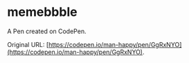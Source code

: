 # memebbble

A Pen created on CodePen.

Original URL: [https://codepen.io/man-happy/pen/GgRxNYO](https://codepen.io/man-happy/pen/GgRxNYO).

